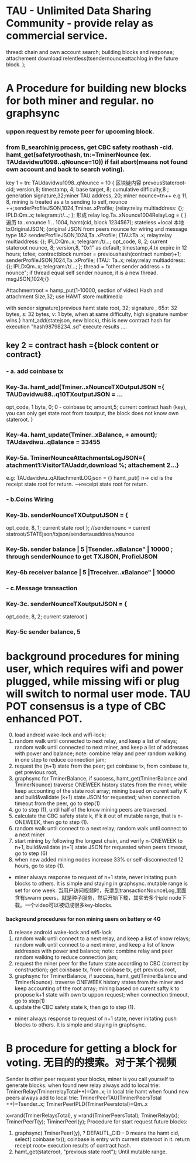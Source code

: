 # TAU - Unlimited Data Sharing Community - provide relay as commercial service. 
thread: chain and own account search; building blocks and response; attachement download relentless(tsendernounceattachlog in the future block. ); 

# A Procedure for building new blocks for both miner and regular.  no graphsync
### uppon request by remote peer for upcoming block.
### from B_searchinig process, get CBC safety roothash -cid. hamt_get(safetyroothash, tn:=TminerNounce (ex. TAUdavidwu1098..qNounce=10)) if fail abort(means not found own account and back to search voting).
key 1 = tn: TAUdavidwu1098..qNounce = 10
 { 区块链内容 prevousStateroot-cid; version,8; timestamp, 4; base target, 8; cumulative difficulty,8 ; generation signature,32;miner TAU address, 20; miner nounce=tn++ e.g 11, 8, mining is treated as a tx sending to self, nounce ++;senderProfileJSON,1024,Tminer..xProfile; {relay:relay multiaddress: {}; IPLD:Qm..x; telegram:/t/...; }; 形成 relay log.Ta..xNounce1004RelayLog = {   } 遍历  ta..xnounce 1 .. 1004, hamt(cid, block 1234567); stateless =local 本地txOriginalJSON; {original JSON from peers nounce for wiring and message type 1&2 senderProfileJSON,1024,Ta..xProfile; {TAU:Ta..x; relay:relay multiaddress: {}; IPLD:Qm..x; telegram:/t/...; opt_code, 8, 2;
current stateroot
nounce, 8;
version,8, "0x1" as default;
timestamp,4,tx expire in 12 hours;
txfee;
contractblock number = previoushash(contract number)+1;
senderProfileJSON,1024,Ta..xProfile; {TAU: Ta..x; relay:relay multiaddress: {}; IPLD:Qm..x; telegram:/t/...; };
thread = "other sender address + tx nounce"; if thread equal self sender nounce, it is a new thread.
msgJSON,1024;{}

Attachmentroot = hamp_put(1-10000, section of video) Hash and 
attachment Size,32; use HAMT store multimedia
 
 with sender signature}previous hamt state root,
32; signature , 65:r: 32 bytes, s: 32 bytes, v: 1 byte, when at same difficulty, high signature number wins.}
hamt_add(statejson, new block), this is new contract hash for execution  "hash98798234..sd"
execute results ....


## key 2 = contract hash ={block content or contract}
### - a. add coinbase tx
### Key-3a. hamt_add(Tminer..xNounceTXOutputJSON ={  TAUDavidwu88..q10TXoutputJSON = ...
opt_code, 1 byte, 0; 0 - coinbase tx; amount,5;
current contract hash (key),  you can only get state root from txoutput, the block does not know own stateroot. 
}
### Key-4a. hamt_update(Tminer..xBalance, + amount);  TAUdavdiwu..qBalance = 33455
### Key-5a. TminerNounceAttachmentsLogJSON={ atachment1:VisitorTAUaddr,download %; attachement 2...}
 e.g:   TAUdavidwu..qAttachmentLOGjson = {}
hamt_put() n-> cid is the receipt state root for return.
-->receipt state root for return. 

### - b.Coins Wiring
### Key-3b. senderNounceTXOutputJSON = {
opt_code, 8, 1;
current state root
};   //sendernounc = current statroot/STATEjson/txjson/sendertauaddress/nounce
### Key-5b. sender balance        | 5       	|Tsender..xBalance" | 10000 ; through senderNounce to get TXJSON, ProfielJSON
### Key-6b receiver balance      | 5     		|Treceiver..xBalance" | 10000

### - c.Message transaction
### Key-3c. senderNounceTXoutputJSON = { 
opt_code, 8, 2;
current stateroot
}
### Key-5c sender balance, 5  


# background procedures for mining user, which requires wifi and power plugged, while missing wifi or plug will switch to normal user mode. TAU POT consensus is a type of CBC enhanced POT.
0. load android wake-lock and wifi-lock;
1. random walk until connected to next relay, and keep a list of relays; random walk until connected to next miner, and keep a list of addresses with power and balance; note: combine relay and peer random walking in one step to reduce connection jam;
2. request the (n+1) state from the peer; 
get coinbase tx, from coinbase tx, get previous root, 
3. graphsync for TminerBalance, if success, hamt_get(TminerBalance and TminerNounce) traverse ONEWEEK history states from the miner, while keep accounting of the state root array; 
mining based on curent safty K and build&validate (k+1) state JSON for requested; when connection timeout from the peer, go to step(1)
4. go to step (1), until half of the know mining peers are traversed. 
5. calculate the CBC safety state k, if k it out of mutable range, that is n-ONEWEEK, then go to step (1). 
6. random walk until connect to a next relay; random walk until connect to a next miner
7. start mining by following the longest chain, and verify n-ONEWEEK to n+1, build&validate (n+1) state JSON for requested when peers timeout, go to step (6)
8. when new added mining nodes increase 33% or self-disconnected 12 hours, go to step (1).
* miner always response to request of n+1 state, never initating push blocks to others. It is simple and staying in graphsync. mutable range is set for one week. 
当用户访问视频时，先拿到transactionNounceLog,里面含有swarm peers，就是种子服务，然后开始下载，其实去多个ipld node下载。一个video可以被切成很多key-blocks. 

#### background procedures for non mining users on battery or 4G 
0. release android wake-lock and wifi-lock
1. random walk until connect to a next relay, and keep a list of know relays; random walk until connect to a next miner, and keep a list of know addresses with power and balance; note: combine relay and peer random walking to reduce connection jam;
2. request the miner peer for the future state according to CBC (correct by construction); 
get coinbase tx, from coinbase tx, get previous root, 
3. graphsync for TminerBalance, if success, hamt_get(TminerBalance and TminerNounce). traverse ONEWEEK history states from the miner and keep accounting of the root array; mining based on curent safty k to propose k+1 state with own tx uppon request; when connection timeout, go to step(1)
4. update the CBC safety state k, then go to step (1). 
* miner always response to request of n+1 state, never initating push blocks to others. It is simple and staying in graphsync.


# B procedure for getting a block for voting. 无目的的搜索。对于某个视频
Sender is other peer request your blocks, miner is you call yourself to generate blocks.
when found new relay always add to local trie:   TminerRelay(TminerrelayTotal++)=Qm..x; in local trie hamt
when found new peers always add to local trie: TminerPeerTAU(TminerPeersTotal ++)=Tsender..x; TminerPeerIPLD(TminerPeerstotal)=Qm..x

x=rand(TminerRelaysTotal), y =rand(TminerPeersTotal); 
TminerRelay(x);
TminerPeerT(y);
TiminerPeerI(y);
Procedure for start request future blocks:
1. graphsync( TminerPeerI(y), ? DEFAUTL_CID - 0 means the hamt cid, select( coinbase tx));  coinbase is entry with current stateroot in it.   return receipt root= execution results of contract hash.
2. hamt_get(stateroot, "previous state root"); Until mutable range.
